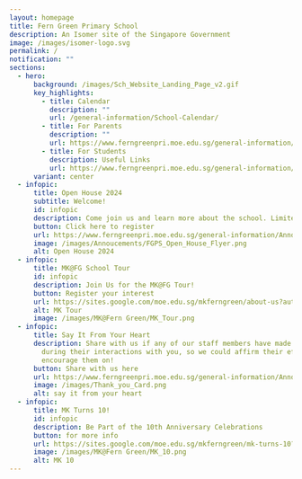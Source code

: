```yaml
---
layout: homepage
title: Fern Green Primary School
description: An Isomer site of the Singapore Government
image: /images/isomer-logo.svg
permalink: /
notification: ""
sections:
  - hero:
      background: /images/Sch_Website_Landing_Page_v2.gif
      key_highlights:
        - title: Calendar
          description: ""
          url: /general-information/School-Calendar/
        - title: For Parents
          description: ""
          url: https://www.ferngreenpri.moe.edu.sg/general-information/forms/
        - title: For Students
          description: Useful Links
          url: https://www.ferngreenpri.moe.edu.sg/general-information/for-students/useful-links/
      variant: center
  - infopic:
      title: Open House 2024
      subtitle: Welcome!
      id: infopic
      description: Come join us and learn more about the school. Limited slots available!
      button: Click here to register
      url: https://www.ferngreenpri.moe.edu.sg/general-information/Announcements/
      image: /images/Annoucements/FGPS_Open_House_Flyer.png
      alt: Open House 2024
  - infopic:
      title: MK@FG School Tour
      id: infopic
      description: Join Us for the MK@FG Tour!
      button: Register your interest
      url: https://sites.google.com/moe.edu.sg/mkferngreen/about-us?authuser=0
      alt: MK Tour
      image: /images/MK@Fern Green/MK_Tour.png
  - infopic:
      title: Say It From Your Heart
      description: Share with us if any of our staff members have made an impression
        during their interactions with you, so we could affirm their efforts and
        encourage them on!
      button: Share with us here
      url: https://www.ferngreenpri.moe.edu.sg/general-information/Announcements/
      image: /images/Thank_you_Card.png
      alt: say it from your heart
  - infopic:
      title: MK Turns 10!
      id: infopic
      description: Be Part of the 10th Anniversary Celebrations
      button: for more info
      url: https://sites.google.com/moe.edu.sg/mkferngreen/mk-turns-10?authuser=0
      image: /images/MK@Fern Green/MK_10.png
      alt: MK 10
---
```

